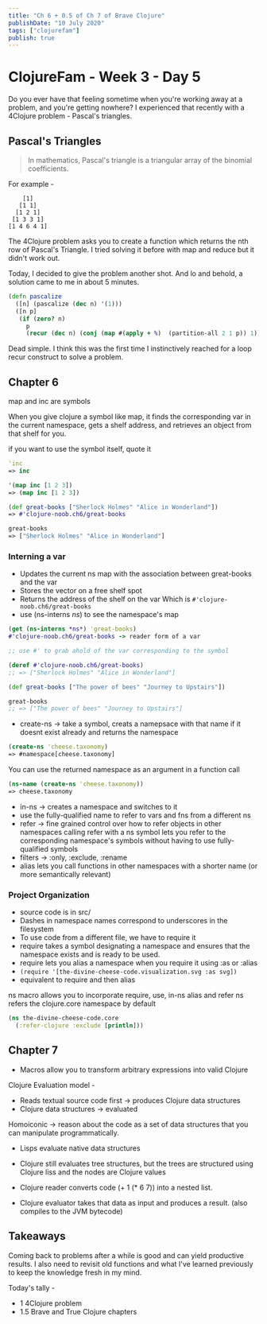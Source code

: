```yaml
---
title: "Ch 6 + 0.5 of Ch 7 of Brave Clojure"
publishDate: "10 July 2020"
tags: ["clojurefam"]
publish: true
---
```


# ClojureFam - Week 3 - Day 5

Do you ever have that feeling sometime when you're working away at a problem, and you're getting nowhere? I experienced that recently with a 4Clojure problem - Pascal's triangles.

## Pascal's Triangles

> In mathematics, Pascal's triangle is a triangular array of the binomial coefficients.

For example - 

```text
    [1]
   [1 1]
  [1 2 1]
 [1 3 3 1]
[1 4 6 4 1]
```

The 4Clojure problem asks you to create a function which returns the nth row of Pascal's Triangle. I tried solving it before with map and reduce but it didn't work out.

Today, I decided to give the problem another shot. And lo and behold, a solution came to me in about 5 minutes.

```clojure
(defn pascalize
  ([n] (pascalize (dec n) '(1)))
  ([n p]
   (if (zero? n)
     p
     (recur (dec n) (conj (map #(apply + %)  (partition-all 2 1 p)) 1)))))
```

Dead simple. I think this was the first time I instinctively reached for a loop recur construct to solve a problem.

## Chapter 6

map and inc are symbols

When you give clojure a symbol like map,
it finds the corresponding var in the current namespace,
gets a shelf address, and retrieves an object from that
shelf for you.

if you want to use the symbol itself, quote it

```clojure
'inc
=> inc

'(map inc [1 2 3])
=> (map inc [1 2 3])

(def great-books ["Sherlock Holmes" "Alice in Wonderland"])
=> #'clojure-noob.ch6/great-books

great-books
=> ["Sherlock Holmes" "Alice in Wonderland"]
```

### Interning a var

* Updates the current ns map with the association between great-books and the var
* Stores the vector on a free shelf spot
* Returns the address of the shelf on the var Which is `#'clojure-noob.ch6/great-books`
* use (ns-interns *ns*) to see the namespace's map

```clojure
(get (ns-interns *ns*) 'great-books)
#'clojure-noob.ch6/great-books -> reader form of a var

;; use #' to grab ahold of the var corresponding to the symbol

(deref #'clojure-noob.ch6/great-books)
;; => ["Sherlock Holmes" "Alice in Wonderland"]

(def great-books ["The power of bees" "Journey to Upstairs"])

great-books
;; => ["The power of bees" "Journey to Upstairs"]
```

* create-ns -> take a symbol, creats a namepsace with that name if it doesnt exist already and returns the namespace

```clojure
(create-ns 'cheese.taxonomy)
=> #namespace[cheese.taxonomy]
```

You can use the returned namespace as an argument in a function call

```clojure
(ns-name (create-ns 'cheese.taxonomy))
=> cheese.taxonomy
```

* in-ns -> creates a namespace and switches to it
* use the fully-qualified name to refer to vars and fns from a different ns
* refer -> fine grained control over how to refer objects in other namespaces
calling refer with a ns symbol lets you refer to the corresponding namespace's symbols without having to use fully-qualified symbols
* filters -> :only, :exclude, :rename
* alias lets you call functions in other namespaces with a shorter name (or more semantically relevant)

### Project Organization

* source code is in src/
* Dashes in namespace names correspond to underscores in the filesystem
* To use code from a different file, we have to require it
* require takes a symbol designating a namespace and ensures that the namespace exists and is ready to be used.
* require lets you alias a namespace when you require it using :as or :alias
* `(require '[the-divine-cheese-code.visualization.svg :as svg])`
* equivalent to require and then alias

ns macro allows you to incorporate require, use, in-ns alias and refer
ns refers the clojure.core namespace by default

```clojure
(ns the-divine-cheese-code.core
  (:refer-clojure :exclude [println]))
```

## Chapter 7

* Macros allow you to transform arbitrary expressions into valid Clojure

Clojure Evaluation model - 
* Reads textual source code first -> produces Clojure data structures
* Clojure data structures -> evaluated

Homoiconic -> reason about the code as a set of data structures that you can manipulate programmatically.

* Lisps evaluate native data structures
* Clojure still evaluates tree structures, but the trees are structured using Clojure liss and the nodes are Clojure values

* Clojure reader converts code (+ 1 (* 6 7)) into a nested list.
* Clojure evaluator takes that data as input and produces a result. (also compiles to the JVM bytecode)

## Takeaways

Coming back to problems after a while is good and can yield productive results.
I also need to revisit old functions and what I've learned previously to keep the knowledge fresh in my mind.

Today's tally - 

* 1 4Clojure problem
* 1.5 Brave and True Clojure chapters
